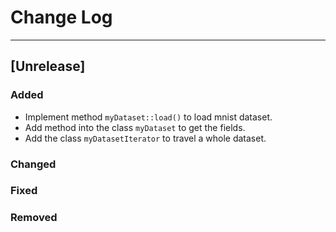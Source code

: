 # Change Log

-------------------------
## [Unrelease]
### Added
- Implement method `myDataset::load()` to load mnist dataset.
- Add method into the class `myDataset` to get the fields.
- Add the class `myDatasetIterator` to travel a whole dataset.

### Changed

### Fixed

### Removed